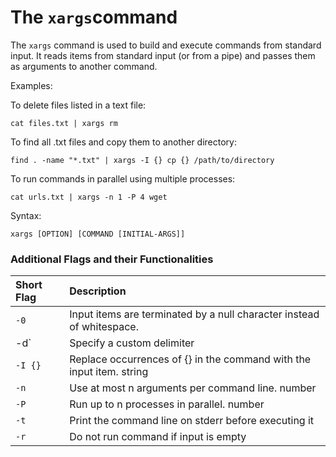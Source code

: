 # The `xargs`command

The `xargs` command is used to build and execute commands from standard input. It reads items from standard input (or from a pipe) and passes them as arguments to another command.

Examples:

To delete files listed in a text file:
```
cat files.txt | xargs rm
```

To find all .txt files and copy them to another directory:
```
find . -name "*.txt" | xargs -I {} cp {} /path/to/directory
```

To run commands in parallel using multiple processes:
```
cat urls.txt | xargs -n 1 -P 4 wget
```
Syntax:
```
xargs [OPTION] [COMMAND [INITIAL-ARGS]]
```
### Additional Flags and their Functionalities

|**Short Flag**   |**Description** |  
|:---|:---|
|`-0`|	Input items are terminated by a null character instead of whitespace.|
|-d`|	Specify a custom delimiter|
|`-I {}`|	Replace occurrences of {} in the command with the input item.	string|
|`-n`|Use at most n arguments per command line.	number|
|`-P`|	Run up to n processes in parallel.	number|
|`-t`|	Print the command line on stderr before executing it|
|`-r`|	Do not run command if input is empty|
